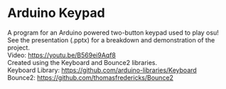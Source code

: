 # Arduino Keypad
A program for an Arduino powered two-button keypad used to play osu! <br />
See the presentation (.pptx) for a breakdown and demonstration of the project. <br />
Video: https://youtu.be/B569ei9Aqf8
<br />
Created using the Keyboard and Bounce2 libraries. <br />
Keyboard Library: https://github.com/arduino-libraries/Keyboard <br />
Bounce2: https://github.com/thomasfredericks/Bounce2
